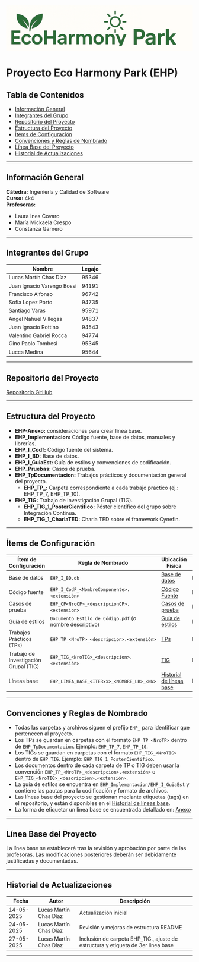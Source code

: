 ![Eco Harmony Park Logo](EHP_Implementacion/EHP_I_Codf/frontend/public/logo_EHP.png)

# Proyecto Eco Harmony Park (EHP)

## Tabla de Contenidos

- [Información General](#información-general)
- [Integrantes del Grupo](#integrantes-del-grupo)
- [Repositorio del Proyecto](#repositorio-del-proyecto)
- [Estructura del Proyecto](#estructura-del-proyecto)
- [Ítems de Configuración](#ítems-de-configuración)
- [Convenciones y Reglas de Nombrado](#convenciones-y-reglas-de-nombrado)
- [Línea Base del Proyecto](#línea-base-del-proyecto)
- [Historial de Actualizaciones](#historial-de-actualizaciones)


---

## Información General

**Cátedra:** Ingeniería y Calidad de Software  
**Curso:** 4k4  
**Profesoras:**
- Laura Ines Covaro
- María Mickaela Crespo
- Constanza Garnero

---
## Integrantes del Grupo

| Nombre                    | Legajo |
|---------------------------|--------|
| Lucas Martín Chas Díaz    | 95346  |
| Juan Ignacio Varengo Bossi| 94191  |
| Francisco Alfonso         | 96742  |
| Sofia Lopez Porto         | 94735  |
| Santiago Varas            | 95971  |
| Angel Nahuel Villegas     | 94837  |
| Juan Ignacio Rottino      | 94543  |
| Valentino Gabriel Rocca   | 94774  |
| Gino Paolo Tombesi        | 95345  |
| Lucca Medina              | 95644  |
---
## Repositorio del Proyecto

[Repositorio GitHub](https://github.com/ginotombesi/Proyecto_EHP)

---
## Estructura del Proyecto
- **EHP-Anexo:** consideraciones para crear linea base.
 - **EHP_Implementacion:** Código fuente, base de datos, manuales y librerías.
  - **EHP_I_Codf:** Código fuente del sistema.
  - **EHP_I_BD:** Base de datos.
  - **EHP_I_GuiaEst:** Guía de estilos y convenciones de codificación.
- **EHP_Pruebas:** Casos de prueba.
- **EHP_TpDocumentacion:** Trabajos prácticos y documentación general del proyecto.
  - **EHP_TP_<NroTP>:** Carpeta correspondiente a cada trabajo práctico (ej.: EHP_TP_7, EHP_TP_10).
- **EHP_TIG:** Trabajo de Investigación Grupal (TIG).
  - **EHP_TIG_1_PosterCientifico:** Póster científico del grupo sobre Integración Continua.
  - **EHP_TIG_1_CharlaTED:** Charla TED sobre el framework Cynefin.

---

## Ítems de Configuración

| Ítem de Configuración                   | Regla de Nombrado                                    | Ubicación Física                                                                                     | Tipo de Ítem   |
|-----------------------------------------|-------------------------------------------------------|------------------------------------------------------------------------------------------------------|----------------|
| Base de datos                           | `EHP_I_BD.db`                                         | [Base de datos](https://github.com/ginotombesi/Proyecto_EHP/tree/main/EHP_Implementacion/EHP_I_BD)    | Implementación |
| Código fuente                           | `EHP_I_CodF_<NombreComponente>.<extensión>`           | [Código Fuente](https://github.com/ginotombesi/Proyecto_EHP/tree/main/EHP_Implementacion/EHP_I_Codf)  | Implementación |
| Casos de prueba                         | `EHP_CP<NroCP>_<descripcionCP>.<extension>`           | [Casos de prueba](https://github.com/ginotombesi/Proyecto_EHP/tree/main/EHP_Pruebas)                  | Implementación |
| Guía de estilos                         | `Documento Estilo de Código.pdf` (o nombre descriptivo) | [Guía de estilos](https://github.com/ginotombesi/Proyecto_EHP/tree/main/EHP_Implementacion/EHP_I_GuiaEst) | Documentación  |
| Trabajos Prácticos (TPs)                | `EHP_TP_<NroTP>_<descripcion>.<extensión>`            | [TPs](https://github.com/ginotombesi/Proyecto_EHP/tree/main/EHP_TpDocumentacion/EHP_TP_<NroTP>)       | Documentación  |
| Trabajo de Investigación Grupal (TIG)   | `EHP_TIG_<NroTIG>_<descripcion>.<extensión>`          | [TIG](https://github.com/ginotombesi/Proyecto_EHP/tree/main/EHP_TIG/EHP_TIG_1_PosterCientifico)       | Documentación  |
| Líneas base                             | `EHP_LINEA_BASE_<ITERxx>_<NOMBRE_LB>_<NN>`            | [Historial de líneas base](https://github.com/ginotombesi/Proyecto_EHP/tags)                          | Etiqueta      |

---

## Convenciones y Reglas de Nombrado

- Todas las carpetas y archivos siguen el prefijo `EHP_` para identificar que pertenecen al proyecto.
- Los TPs se guardan en carpetas con el formato `EHP_TP_<NroTP>` dentro de `EHP_TpDocumentacion`. Ejemplo: `EHP_TP_7`, `EHP_TP_10`.
- Los TIGs se guardan en carpetas con el formato `EHP_TIG_<NroTIG>` dentro de `EHP_TIG`. Ejemplo: `EHP_TIG_1_PosterCientifico`.
- Los documentos dentro de cada carpeta de TP o TIG deben usar la convención `EHP_TP_<NroTP>_<descripcion>.<extensión>` o `EHP_TIG_<NroTIG>_<descripcion>.<extensión>`.
- La guía de estilos se encuentra en `EHP_Implementacion/EHP_I_GuiaEst` y contiene las pautas para la codificación y formato de archivos.
- Las líneas base del proyecto se gestionan mediante etiquetas (tags) en el repositorio, y están disponibles en el [Historial de líneas base](https://github.com/ginotombesi/Proyecto_EHP/tags).
- La forma de etiquetar un linea base se encuentrada detallado en: [Anexo](https://github.com/ginotombesi/Proyecto_EHP/blob/main/EHP_Anexo/Anexo_Creacion_Linea_Base.md)

---

## Línea Base del Proyecto

La línea base se establecerá tras la revisión y aprobación por parte de las profesoras. Las modificaciones posteriores deberán ser debidamente justificadas y documentadas.

---

## Historial de Actualizaciones

| Fecha       | Autor                      | Descripción                             |
|-------------|----------------------------|-----------------------------------------|
| 14-05-2025  | Lucas Martín Chas Díaz     | Actualización inicial                   |
| 24-05-2025  | Lucas Martín Chas Díaz     | Revisión y mejoras de estructura README |
| 27-05-2025  | Lucas Martín Chas Díaz     | Inclusión de carpeta EHP_TIG., ajuste de estructura y etiqueta de 3er linea base |
---


